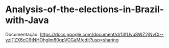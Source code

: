# Analysis-of-the-elections-in-Brazil-with-Java

Documentação: https://docs.google.com/document/d/13fUvuSWZ2jNvCI--yziTZX6cC9tNHOhgIm80gpVCGaM/edit?usp=sharing